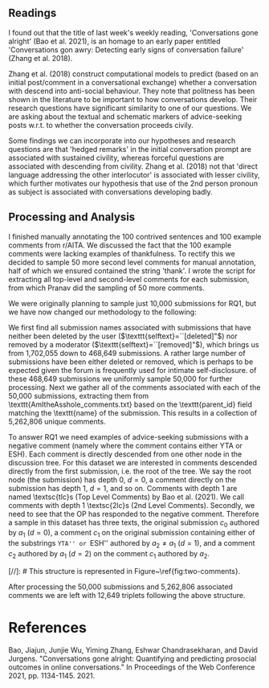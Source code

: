 ## Readings 
I found out that the title of last week's weekly reading, 'Conversations gone alright' (Bao et al. 2021), is an homage to an early paper entitled
'Conversations gon awry: Detecting early signs of conversation failure' (Zhang et al. 2018).

Zhang et al. (2018) construct computational models to predict (based on an initial post/comment in a conversational exchange)
whether a conversation with descend into anti-social behaviour.
They note that politness has been shown in the
literature to be important to how conversations develop.
Their research questions have significant similarity to one of
our questions. We are asking about the textual and schematic
markers of advice-seeking posts w.r.t. to whether the conversation
proceeds civily.

Some findings we can incorporate into our hypotheses and research questions are that 'hedged remarks' in the initial conversation prompt are associated with sustained civility, whereas forceful questions
are associated with descending from civility.
Zhang et al. (2018) not that 'direct language addressing the other interlocutor' is associated with lesser civility, which further motivates our hypothesis that use of the 2nd person pronoun as subject is associated with conversations developing badly.

## Processing and Analysis
I finished manually annotating the 100 contrived sentences and 100 example comments from r/AITA.
We discussed the fact that the 100 example comments were lacking examples of thankfulness.
To rectify this we decided to sample 50 more second level comments for manual annotation, half
of which we ensured contained the string 'thank'.
I wrote the script for extracting all top-level and second-level comments for each submission,
from which Pranav did the sampling of 50 more comments.

We were originally planning to sample just 10,000 submissions for RQ1, but we
have now changed our methodology to the following:

We first find all submission names associated with submissions that have neither
been deleted by the user ($\texttt{selftext}=``[deleted]"$) nor removed
by a moderator ($\texttt{selftext}=``[removed]"$), which brings us from 1,702,055
down to 468,649 submissions. A rather large number of submissions have been either deleted
or removed, which is perhaps to be expected given the forum is frequently used for intimate self-disclosure.
of these 468,649 submissions we uniformly sample 50,000 for further processing.
Next we gather all of the comments associated with each of the 50,000 submissions,
extracting them from \texttt{AmItheAsshole\_comments.txt} based on the \texttt{parent\_id}
field matching the \texttt{name} of the submission. This results in a collection of 5,262,806
unique comments.

To answer RQ1 we need examples of advice-seeking submissions with a negative comment (namely where the comment contains either YTA or ESH). Each comment is directly descended from one other node in the discussion tree. For this dataset we are interested in comments descended directly from the first submission, i.e. the root of the tree.
We say the root node (the submission) has depth 0, $d=0$, a comment directly on the submission has depth 1, $d=1$, and so on. Comments with depth 1 are named \textsc{tlc}s (Top Level Comments) by Bao et al. (2021).
We call comments with depth 1 \textsc{2lc}s (2nd Level Comments).
Secondly, we need to see that the OP has responded to the negative comment.
Therefore a sample in this dataset has three texts, the original submission $c_0$ authored by $a_1$ ($d=0$), a comment $c_1$ on the original submission containing either of the substrings ``YTA'' or ``ESH'' authored by $a_2\neq a_1$ ($d=1$), and a comment $c_2$ authored by $a_1$  ($d=2$) on the comment $c_1$ authored by $a_2$.

[//]: # This structure is represented in Figure~\ref{fig:two-comments}.

After processing the 50,000 submissions and 5,262,806 associated comments we are left with
12,649 triplets following the above structure.

# References
Bao, Jiajun, Junjie Wu, Yiming Zhang, Eshwar Chandrasekharan, and David Jurgens. "Conversations gone alright: Quantifying and predicting prosocial outcomes in online conversations." In Proceedings of the Web Conference 2021, pp. 1134-1145. 2021.
